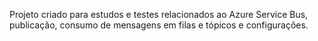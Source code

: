 Projeto criado para estudos e testes relacionados ao Azure Service Bus, publicação, consumo de mensagens em filas e tópicos e configurações.

